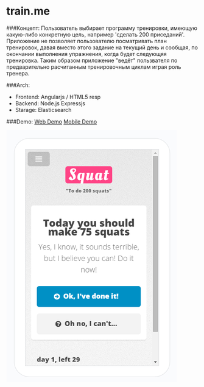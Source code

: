train.me
========

###Концепт: 
Пользователь выбирает программу тренировки, имеющую какую-либо конкретную цель, например 'сделать 200 приседаний'. 
Приложение не позволяет пользователю посматривать план тренировок, давая вместо этого задание на текущий день 
и сообщая, по окончании выполнения упражнения, когда будет следующяя тренировка. 
Таким образом приложение "ведёт" пользвателя по предварительно расчитанным тренировочным циклам играя роль тренера.


###Arch:
- Frontend: Angularjs / HTML5 resp
- Backend: Node.js Expressjs
- Starage: Elasticsearch


###Demo:
[Web Demo](http://train_me-c9-paveltimofeev.c9.io/frontend/webapp/#/)
[Mobile Demo](http://train_me-c9-paveltimofeev.c9.io/frontend/webapp/Preview.htm)

![Mobile Demo screeshot](http://github.com/paveltimofeev/train.me/blob/master/screenshot.png)